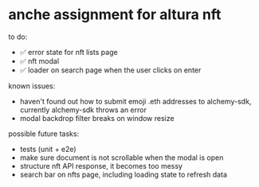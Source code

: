 # anche assignment for altura nft

to do:
- ✅ error state for nft lists page
- ✅ nft modal
- ✅ loader on search page when the user clicks on enter


known issues:
- haven't found out how to submit emoji .eth addresses to alchemy-sdk, currently alchemy-sdk throws an error
- modal backdrop filter breaks on window resize

possible future tasks:
- tests (unit + e2e)
- make sure document is not scrollable when the modal is open
- structure nft API response, it becomes too messy
- search bar on nfts page, including loading state to refresh data
